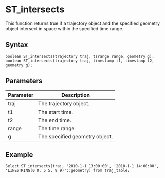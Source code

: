 # ST\_intersects

This function returns true if a trajectory object and the specified geometry object intersect in space within the specified time range.

## Syntax

```
boolean ST_intersects(trajectory traj, tsrange range, geometry g);
boolean ST_intersects(trajectory traj, timestamp t1, timestamp t2, geometry g);
```

## Parameters

|Parameter|Description|
|---------|-----------|
|traj|The trajectory object.|
|t1|The start time.|
|t2|The end time.|
|range|The time range.|
|g|The specified geometry object.|

## Example

```
Select ST_intersects(traj, '2010-1-1 13:00:00', '2010-1-1 14:00:00', 'LINESTRING(0 0, 5 5, 9 9)'::geometry) from traj_table;
```

